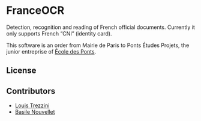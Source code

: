 # FranceOCR

Detection, recognition and reading of French official documents. Currently it only supports French “CNI” (identity card).

This software is an order from Mairie de Paris to Ponts Études Projets, the junior entreprise of [École des Ponts](https://enpc.fr).

## License

## Contributors

* [Louis Trezzini](https://github.com/LouisTrezzini/)
* [Basile Nouvellet](https://github.com/BasileNouvellet/)
